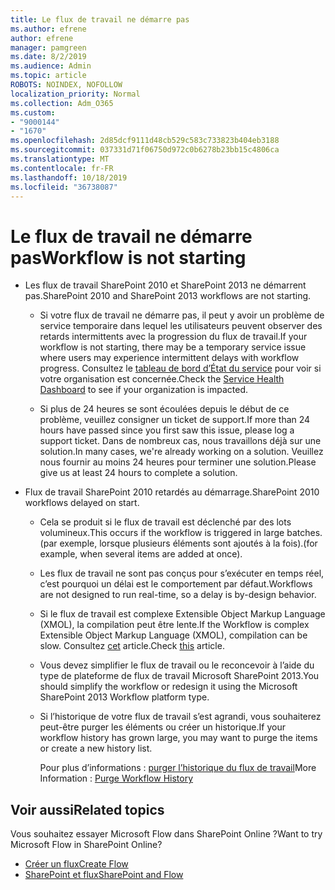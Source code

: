 ```yaml
---
title: Le flux de travail ne démarre pas
ms.author: efrene
author: efrene
manager: pamgreen
ms.date: 8/2/2019
ms.audience: Admin
ms.topic: article
ROBOTS: NOINDEX, NOFOLLOW
localization_priority: Normal
ms.collection: Adm_O365
ms.custom:
- "9000144"
- "1670"
ms.openlocfilehash: 2d85dcf9111d48cb529c583c733823b404eb3188
ms.sourcegitcommit: 037331d71f06750d972c0b6278b23bb15c4806ca
ms.translationtype: MT
ms.contentlocale: fr-FR
ms.lasthandoff: 10/18/2019
ms.locfileid: "36738087"
---
```

# <a name="workflow-is-not-starting"></a><span data-ttu-id="60a58-102">Le flux de travail ne démarre pas</span><span class="sxs-lookup"><span data-stu-id="60a58-102">Workflow is not starting</span></span>

- <span data-ttu-id="60a58-103">Les flux de travail SharePoint 2010 et SharePoint 2013 ne démarrent pas.</span><span class="sxs-lookup"><span data-stu-id="60a58-103">SharePoint 2010 and SharePoint 2013 workflows are not starting.</span></span>

    - <span data-ttu-id="60a58-104">Si votre flux de travail ne démarre pas, il peut y avoir un problème de service temporaire dans lequel les utilisateurs peuvent observer des retards intermittents avec la progression du flux de travail.</span><span class="sxs-lookup"><span data-stu-id="60a58-104">If your workflow is not starting, there may be a temporary service issue where users may experience intermittent delays with workflow progress.</span></span> <span data-ttu-id="60a58-105">Consultez le [tableau de bord d’État du service](https:/admin.microsoft.com/AdminPortal/Home#/servicehealth) pour voir si votre organisation est concernée.</span><span class="sxs-lookup"><span data-stu-id="60a58-105">Check the [Service Health Dashboard](https:/admin.microsoft.com/AdminPortal/Home#/servicehealth) to see if your organization is impacted.</span></span>

    - <span data-ttu-id="60a58-106">Si plus de 24 heures se sont écoulées depuis le début de ce problème, veuillez consigner un ticket de support.</span><span class="sxs-lookup"><span data-stu-id="60a58-106">If more than 24 hours have passed since you first saw this issue, please log a support ticket.</span></span> <span data-ttu-id="60a58-107">Dans de nombreux cas, nous travaillons déjà sur une solution.</span><span class="sxs-lookup"><span data-stu-id="60a58-107">In many cases, we're already working on a solution.</span></span> <span data-ttu-id="60a58-108">Veuillez nous fournir au moins 24 heures pour terminer une solution.</span><span class="sxs-lookup"><span data-stu-id="60a58-108">Please give us at least 24 hours to complete a solution.</span></span>

- <span data-ttu-id="60a58-109">Flux de travail SharePoint 2010 retardés au démarrage.</span><span class="sxs-lookup"><span data-stu-id="60a58-109">SharePoint 2010 workflows delayed on start.</span></span>

    - <span data-ttu-id="60a58-110">Cela se produit si le flux de travail est déclenché par des lots volumineux.</span><span class="sxs-lookup"><span data-stu-id="60a58-110">This occurs if the workflow is triggered in large batches.</span></span> <span data-ttu-id="60a58-111">(par exemple, lorsque plusieurs éléments sont ajoutés à la fois).</span><span class="sxs-lookup"><span data-stu-id="60a58-111">(for example, when several items are added at once).</span></span>

    - <span data-ttu-id="60a58-112">Les flux de travail ne sont pas conçus pour s’exécuter en temps réel, c’est pourquoi un délai est le comportement par défaut.</span><span class="sxs-lookup"><span data-stu-id="60a58-112">Workflows are not designed to run real-time, so a delay is by-design behavior.</span></span>

   -  <span data-ttu-id="60a58-113">Si le flux de travail est complexe Extensible Object Markup Language (XMOL), la compilation peut être lente.</span><span class="sxs-lookup"><span data-stu-id="60a58-113">If the Workflow is complex Extensible Object Markup Language (XMOL), compilation can be slow.</span></span> <span data-ttu-id="60a58-114">Consultez [cet](https://support.microsoft.com//kb/3043697) article.</span><span class="sxs-lookup"><span data-stu-id="60a58-114">Check [this](https://support.microsoft.com//kb/3043697) article.</span></span>

    - <span data-ttu-id="60a58-115">Vous devez simplifier le flux de travail ou le reconcevoir à l’aide du type de plateforme de flux de travail Microsoft SharePoint 2013.</span><span class="sxs-lookup"><span data-stu-id="60a58-115">You should simplify the workflow or redesign it using the Microsoft SharePoint 2013 Workflow platform type.</span></span>

    - <span data-ttu-id="60a58-116">Si l’historique de votre flux de travail s’est agrandi, vous souhaiterez peut-être purger les éléments ou créer un historique.</span><span class="sxs-lookup"><span data-stu-id="60a58-116">If your workflow history has grown large, you may want to purge the items or create a new history list.</span></span>

        <span data-ttu-id="60a58-117">Pour plus d’informations : [purger l’historique du flux de travail](https://blogs.technet.microsoft.com/marj/2015/08/07/sharepoint-2010-workflows-best-practice-purge-workflow-history-list-items/)</span><span class="sxs-lookup"><span data-stu-id="60a58-117">More Information : [Purge Workflow History](https://blogs.technet.microsoft.com/marj/2015/08/07/sharepoint-2010-workflows-best-practice-purge-workflow-history-list-items/)</span></span>


## <a name="related-topics"></a><span data-ttu-id="60a58-118">Voir aussi</span><span class="sxs-lookup"><span data-stu-id="60a58-118">Related topics</span></span>
<span data-ttu-id="60a58-119">Vous souhaitez essayer Microsoft Flow dans SharePoint Online ?</span><span class="sxs-lookup"><span data-stu-id="60a58-119">Want to try Microsoft Flow in SharePoint Online?</span></span>
- [<span data-ttu-id="60a58-120">Créer un flux</span><span class="sxs-lookup"><span data-stu-id="60a58-120">Create Flow</span></span>](https://support.office.com/article/Create-a-flow-for-a-list-or-library-in-SharePoint-Online-or-OneDrive-for-Business-a9c3e03b-0654-46af-a254-20252e580d01) 
- [<span data-ttu-id="60a58-121">SharePoint et flux</span><span class="sxs-lookup"><span data-stu-id="60a58-121">SharePoint and Flow</span></span>](https://flow.microsoft.com/blog/sharepoint-and-flow/) 


